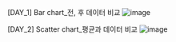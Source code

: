 [DAY_1] Bar chart_전, 후 데이터 비교
![image](https://github.com/jkm2000korea/storytellingwithdata_python/assets/77305773/f6a09136-fd68-435a-bd33-9da6d60f5c0b)

[DAY_2] Scatter chart_평균과 데이터 비교
![image](https://github.com/jkm2000korea/storytellingwithdata_python/assets/77305773/5f362d40-49d4-4fb5-b39f-aea135098cbe)
